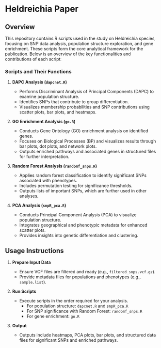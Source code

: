 # Heldreichia Paper

## Overview
This repository contains R scripts used in the study on Heldreichia species, focusing on SNP data analysis, population structure exploration, and gene enrichment. These scripts form the core analytical framework for the publication. Below is an overview of the key functionalities and contributions of each script:

### Scripts and Their Functions

1. **DAPC Analysis (`dapcnet.R`)**
   - Performs Discriminant Analysis of Principal Components (DAPC) to examine population structure.
   - Identifies SNPs that contribute to group differentiation.
   - Visualizes membership probabilities and SNP contributions using scatter plots, bar plots, and heatmaps.

2. **GO Enrichment Analysis (`go.R`)**
   - Conducts Gene Ontology (GO) enrichment analysis on identified genes.
   - Focuses on Biological Processes (BP) and visualizes results through bar plots, dot plots, and network plots.
   - Outputs enriched pathways and associated genes in structured files for further interpretation.

3. **Random Forest Analysis (`randomf_snps.R`)**
   - Applies random forest classification to identify significant SNPs associated with phenotypes.
   - Includes permutation testing for significance thresholds.
   - Outputs lists of important SNPs, which are further used in other analyses.

4. **PCA Analysis (`snpR_pca.R`)**
   - Conducts Principal Component Analysis (PCA) to visualize population structure.
   - Integrates geographical and phenotypic metadata for enhanced scatter plots.
   - Provides insights into genetic differentiation and clustering.

## Usage Instructions

1. **Prepare Input Data**
   - Ensure VCF files are filtered and ready (e.g., `filtered_snps.vcf.gz`).
   - Provide metadata files for populations and phenotypes (e.g., `sample.list`).

2. **Run Scripts**
   - Execute scripts in the order required for your analysis.
     - For population structure: `dapcnet.R` and `snpR_pca.R`
     - For SNP significance with Random Forest: `randomf_snps.R`
     - For gene enrichment: `go.R`

3. **Output**
   - Outputs include heatmaps, PCA plots, bar plots, and structured data files for significant SNPs and enriched pathways.

